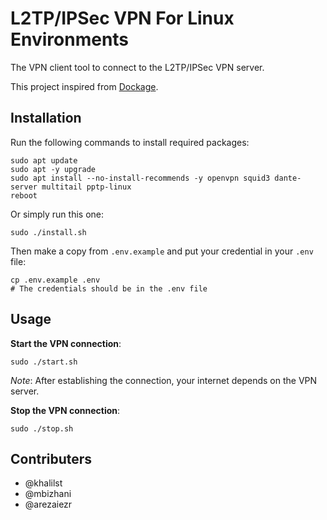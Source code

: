# L2TP/IPSec VPN For Linux Environments

The VPN client tool to connect to the L2TP/IPSec VPN server.

This project inspired from [Dockage](https://github.com/mbizhani/Dockage).

## Installation

Run the following commands to install required packages:

```
sudo apt update
sudo apt -y upgrade
sudo apt install --no-install-recommends -y openvpn squid3 dante-server multitail pptp-linux
reboot
```

Or simply run this one:

```
sudo ./install.sh
```

Then make a copy from `.env.example` and put your credential in your `.env` file:

```
cp .env.example .env
# The credentials should be in the .env file
```

## Usage

**Start the VPN connection**:
```
sudo ./start.sh
```
*Note*: After establishing the connection, your internet depends on the VPN server.

**Stop the VPN connection**:
```
sudo ./stop.sh
```

## Contributers

- @khalilst
- @mbizhani
- @arezaiezr
